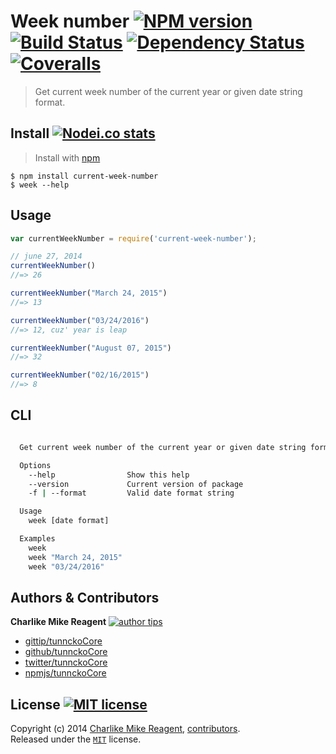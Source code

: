 # Week number [![NPM version][npmjs-shields]][npmjs-url] [![Build Status][travis-img]][travis-url] [![Dependency Status][depstat-img]][depstat-url] [![Coveralls][coveralls-shields]][coveralls-url]

> Get current week number of the current year or given date string format.

## Install [![Nodei.co stats][npmjs-install]][npmjs-url] 

> Install with [npm](https://npmjs.org)

```
$ npm install current-week-number
$ week --help
```

## Usage
```js
var currentWeekNumber = require('current-week-number');

// june 27, 2014
currentWeekNumber()
//=> 26

currentWeekNumber("March 24, 2015")
//=> 13

currentWeekNumber("03/24/2016")
//=> 12, cuz' year is leap

currentWeekNumber("August 07, 2015")
//=> 32

currentWeekNumber("02/16/2015")
//=> 8
```

## CLI
```bash

  Get current week number of the current year or given date string format.

  Options
    --help                Show this help
    --version             Current version of package
    -f | --format         Valid date format string

  Usage
    week [date format]

  Examples
    week
    week "March 24, 2015"
    week "03/24/2016"

```


## Authors & Contributors
**Charlike Mike Reagent** [![author tips][author-gittip-img]][author-gittip]
+ [gittip/tunnckoCore][author-gittip]
+ [github/tunnckoCore][author-github]
+ [twitter/tunnckoCore][author-twitter]
+ [npmjs/tunnckoCore][author-npmjs]


## License [![MIT license][license-img]][license-url]
Copyright (c) 2014 [Charlike Mike Reagent][author-website], [contributors](https://github.com/datetime/current-week-number/graphs/contributors).  
Released under the [`MIT`][license-url] license.


[npmjs-url]: http://npm.im/current-week-number
[npmjs-shields]: http://img.shields.io/npm/v/current-week-number.svg
[npmjs-install]: https://nodei.co/npm/current-week-number.svg?mini=true

[coveralls-url]: https://coveralls.io/r/datetime/current-week-number?branch=master
[coveralls-shields]: https://img.shields.io/coveralls/datetime/current-week-number.svg

[license-url]: https://github.com/datetime/current-week-number/blob/master/license.md
[license-img]: http://img.shields.io/badge/license-MIT-blue.svg

[travis-url]: https://travis-ci.org/datetime/current-week-number
[travis-img]: https://travis-ci.org/datetime/current-week-number.svg

[depstat-url]: https://david-dm.org/datetime/current-week-number
[depstat-img]: https://david-dm.org/datetime/current-week-number.svg

[author-gittip-img]: http://img.shields.io/gittip/tunnckoCore.svg
[author-gittip]: https://www.gittip.com/tunnckoCore
[author-github]: https://github.com/tunnckoCore
[author-twitter]: https://twitter.com/tunnckoCore

[author-website]: http://www.whistle-bg.tk
[author-npmjs]: https://npmjs.org/~tunnckocore
